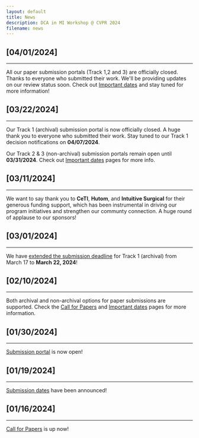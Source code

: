 ```yaml
---
layout: default
title: News
description: DCA in MI Workshop @ CVPR 2024
filename: news
---
```


## [04/01/2024]
* * *
All our paper submission portals (Track 1,2 and 3) are officially closed. Thanks to everyone who submitted their work. We'll be providing updates on our review status soon. Check out [Important dates](./important_dates.html) and stay tuned for more information! 

## [03/22/2024]
* * *
Our Track 1 (archival) submission portal is now officially closed. A huge thank you to everyone who submitted their work. Stay tuned to our Track 1 decision notifications on **04/07/2024**.

Our Track 2 & 3 (non-archival) submission portals remain open until **03/31/2024**. Check out [Important dates](./important_dates.html) pages for more info.

## [03/11/2024]
* * *
We want to say thank you to **CeTI**, **Hutom**, and **Intuitive Surgical** for their generous funding support, which has been instrumental in driving our program initiatives and strengthen our communty connection. A huge round of applause to our sponsors! 

## [03/01/2024]
* * *
We have [extended the submission deadline](./important_dates.html) for Track 1 (archival) from March 17 to **March 22, 2024**!

## [02/10/2024]
* * *
Both archival and non-archival options for paper submissions are supported. Check the [Call for Papers](./call_for_paper.html) and [Important dates](./important_dates.html) pages for more information.

## [01/30/2024]
* * *
[Submission portal](./submission.html) is now open! 

## [01/19/2024]
* * *
[Submission dates](./important_dates.html) have been announced!

## [01/16/2024]
* * *
[Call for Papers](./call_for_paper.html) is up now!

